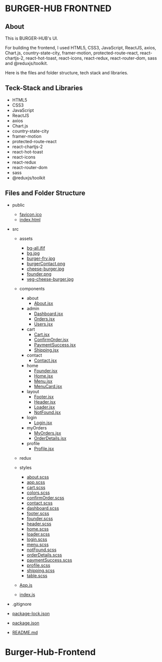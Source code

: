 # BURGER-HUB FRONTNED

## About

This is BURGER-HUB's UI.

For building the frontend, I used HTML5, CSS3, JavaScript, ReactJS, axios, Chart.js, country-state-city, framer-motion, protected-route-react, react-chartjs-2, react-hot-toast, react-icons, react-redux, react-router-dom, sass and @reduxjs/toolkit.

Here is the files and folder structure, tech stack and libraries.

## Teck-Stack and Libraries

- HTML5
- CSS3
- JavaScript
- ReactJS
- axios
- Chart.js
- country-state-city
- framer-motion
- protected-route-react
- react-chartjs-2
- react-hot-toast
- react-icons
- react-redux
- react-router-dom
- sass
- @reduxjs/toolkit

## Files and Folder Structure

- public
  - [favicon.ico](./public/favicon.ico)
  - [index.html](./public/index.html)
- src

  - assets
    - [bg-all.jfif](./src/assets/bg-all.jfif)
    - [bg.jpg](./src/assets/bg.jpg)
    - [burger-fry.jpg](./src/assets/burger-fry.jpg)
    - [burgerContact.png](./src/assets/burgerContact.png)
    - [cheese-burger.jpg](./src/assets/cheese-burger.jpg)
    - [founder.png](./src/assets/founder.png)
    - [veg-cheese-burger.jpg](./src/assets/veg-cheese-burger.jpg)
  - components

    - about
      - [About.jsx](./src/components/about/About.jsx)
    - admin
      - [Dashboard.jsx](./src/components/admin/Dashboard.jsx)
      - [Orders.jsx](./src/components/admin/Orders.jsx)
      - [Users.jsx](./src/components/admin/Users.jsx)
    - cart
      - [Cart.jsx](./src/components/cart/Cart.jsx)
      - [ConfirmOrder.jsx](./src/components/cart/ConfirmOrder.jsx)
      - [PaymentSuccess.jsx](./src/components/cart/PaymentSuccess.jsx)
      - [Shipping.jsx](./src/components/cart/Shipping.jsx)
    - contact
      - [Contact.jsx](./src/components/contact/Contact.jsx)
    - home
      - [Founder.jsx](./src/components/home/Founder.jsx)
      - [Home.jsx](./src/components/home/Home.jsx)
      - [Menu.jsx](./src/components/home/Menu.jsx)
      - [MenuCard.jsx](./src/components/home/MenuCard.jsx)
    - layout
      - [Footer.jsx](./src/components/layout/Footer.jsx)
      - [Header.jsx](./src/components/layout/Header.jsx)
      - [Loader.jsx](./src/components/layout/Loader.jsx)
      - [NotFound.jsx](./src/components/layout/NotFound.jsx)
    - login
      - [Login.jsx](./src/components/login/Login.jsx)
    - myOrders
      - [MyOrders.jsx](./src/components/myOrders/MyOrders.jsx)
      - [OrderDetails.jsx](./src/components/myOrders/OrderDetails.jsx)
    - profile
      - [Profile.jsx](./src/components/profile/Profile.jsx)

  - redux
  - styles
    - [about.scss](./src/styles/about.scss)
    - [app.scss](./src/styles/app.scss)
    - [cart.scss](./src/styles/cart.scss)
    - [colors.scss](./src/styles/colors.scss)
    - [confirmOrder.scss](./src/styles/confirmOrder.scss)
    - [contact.scss](./src/styles/contact.scss)
    - [dashboard.scss](./src/styles/dashboard.scss)
    - [footer.scss](./src/styles/footer.scss)
    - [founder.scss](./src/styles/founder.scss)
    - [header.scss](./src/styles/header.scss)
    - [home.scss](./src/styles/home.scss)
    - [loader.scss](./src/styles/loader.scss)
    - [login.scss](./src/styles/login.scss)
    - [menu.scss](./src/styles/menu.scss)
    - [notFound.scss](./src/styles/notFound.scss)
    - [orderDetails.scss](./src/styles/orderDetails.scss)
    - [paymentSuccess.scss](./src/styles/paymentSuccess.scss)
    - [profile.scss](./src/styles/profile.scss)
    - [shipping.scss](./src/styles/shipping.scss)
    - [table.scss](./src/styles/table.scss)
  - [App.js](./src/App.js)
  - [index.js](./src/index.js)

- .gitignore
- [package-lock.json](./package-lock.json)
- [package.json](./package.json)
- [README.md](./README.md)
# Burger-Hub-Frontend
